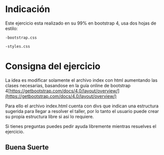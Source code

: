 # Indicación

Este ejercicio esta realizado en su 99% en bootstrap 4, usa dos hojas de estilo:

    -bootstrap.css

    -styles.css

# Consigna del ejercicio

La idea es modificar solamente el archivo index con html aumentando las clases necesarias, basandose en la guía online de bootstrap 4[https://getbootstrap.com/docs/4.0/layout/overview/](https://getbootstrap.com/docs/4.0/layout/overview/)

Para ello el archivo index.html cuenta con divs que indican una estructura sugerida para llegar a resolver el taller, por lo tanto el usuario puede crear su propia estructura libre si así lo requiere.

Si tienes preguntas puedes pedir ayuda libremente mientras resuelves el ejercicio.

Buena Suerte
----